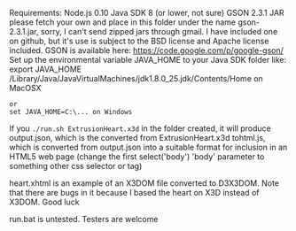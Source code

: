Requirements:
	Node.js 0.10
	Java SDK 8 (or lower, not sure)
	GSON 2.3.1 JAR
		 please fetch your own and place in this folder under the name gson-2.3.1.jar, sorry, I can't send zipped jars through gmail.  I have included one on github, but it's use is subject to the BSD license and Apache license included.  GSON is available here: https://code.google.com/p/google-gson/
	Set up the environmental variable JAVA_HOME to your Java SDK folder
	like:
	export JAVA_HOME /Library/Java/JavaVirtualMachines/jdk1.8.0_25.jdk/Contents/Home
	on MacOSX

	or
	set JAVA_HOME=C:\... on Windows

If you `./run.sh ExtrusionHeart.x3d` in the folder created, it will produce
	output.json, which is the converted from ExtrusionHeart.x3d
	tohtml.js, which is converted from output.json into a suitable format for inclusion in an HTML5 web page (change the first select('body') 'body' parameter to something other css selector or tag)

heart.xhtml is an example of an X3DOM file converted to D3X3DOM.  Note that there are bugs in it because I based the heart on X3D instead of X3DOM.  Good luck


run.bat is untested.  Testers are welcome
